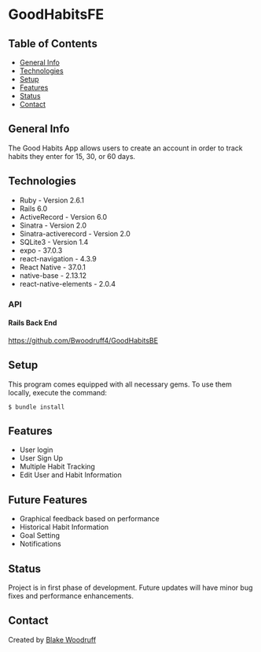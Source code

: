 # GoodHabitsFE
## Table of Contents
* [General Info](#general-info)
* [Technologies](#technologies)
* [Setup](#setup)
* [Features](#features)
* [Status](#status)
* [Contact](#contact)

## General Info

The Good Habits App allows users to create an account in order to track habits they enter for 15, 30, or 60 days.

## Technologies

* Ruby - Version 2.6.1
* Rails 6.0
* ActiveRecord - Version 6.0 
* Sinatra - Version 2.0
* Sinatra-activerecord -  Version 2.0
* SQLite3 - Version 1.4
* expo - 37.0.3
* react-navigation - 4.3.9
* React Native - 37.0.1
* native-base - 2.13.12
* react-native-elements - 2.0.4

### API

#### Rails Back End
https://github.com/Bwoodruff4/GoodHabitsBE

## Setup

This program comes equipped with all necessary gems. To use them locally, execute the command:

`$ bundle install`

## Features

* User login
* User Sign Up
* Multiple Habit Tracking
* Edit User and Habit Information

## Future Features

* Graphical feedback based on performance
* Historical Habit Information
* Goal Setting
* Notifications


## Status

Project is in first phase of development. Future updates will have minor bug fixes and performance enhancements.

## Contact
Created by [Blake Woodruff](http://www.linkedin.com/in/blakewoodruffengineer)
